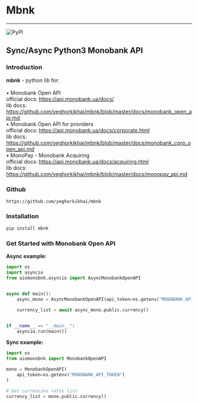 # Mbnk
<hr>

![PyPI](https://img.shields.io/pypi/v/mbnk)

## Sync/Async Python3 Monobank API

### Introduction

<b>mbnk</b> - python lib for: 
<br>
<br>&bull; Monobank Open API 
<br>official docs: https://api.monobank.ua/docs/ 
<br>lib docs: https://github.com/yeghorkikhai/mbnk/blob/master/docs/monobank_open_api.md
<br>&bull; Monobank Open API for providers 
<br> official docs: https://api.monobank.ua/docs/corporate.html
<br>lib docs: https://github.com/yeghorkikhai/mbnk/blob/master/docs/monobank_corp_open_api.md
<br>&bull; MonoPay - Monobank Acquiring
<br>official docs: https://api.monobank.ua/docs/acquiring.html
<br>lib docs: https://github.com/yeghorkikhai/mbnk/blob/master/docs/monopay_api.md

### Github
```
https://github.com/yeghorkikhai/mbnk
```

### Installation
```python
pip install mbnk
```

### Get Started with Monobank Open API

<b>Async example:</b>

```python
import os
import asyncio
from aiomonobnk.asyncio import AsyncMonobankOpenAPI


async def main():
    async_mono = AsyncMonobankOpenAPI(api_token=os.getenv("MONOBANK_API_TOKEN"))

    currency_list = await async_mono.public.currency()


if __name__ == "__main__":
    asyncio.run(main())
```

<b>Sync example:</b>

```python
import os
from aiomonobnk import MonobankOpenAPI

mono = MonobankOpenAPI(
    api_token=os.getenv("MONOBANK_API_TOKEN")
)

# Get currencies rates list
currency_list = mono.public.currency()
```
